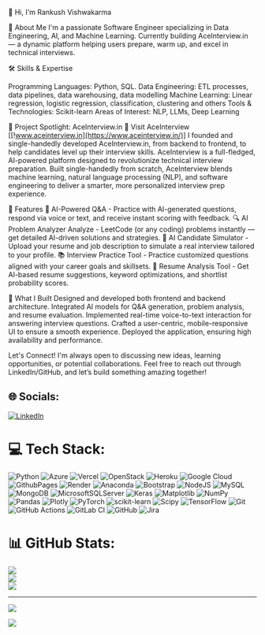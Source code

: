 👋 Hi, I'm Rankush Vishwakarma


🚀 About Me
I'm a passionate Software Engineer specializing in Data Engineering, AI, and Machine Learning.
Currently building AceInterview.in — a dynamic platform helping users prepare, warm up, and excel in technical interviews.

🛠️ Skills & Expertise

Programming Languages: Python, SQL.
Data Engineering: ETL processes, data pipelines, data warehousing, data modelling
Machine Learning: Linear regression, logistic regression, classification, clustering and others
Tools & Technologies: Scikit-learn
Areas of Interest: NLP, LLMs, Deep Learning

🌟 Project Spotlight: AceInterview.in
🚀 Visit AceInterview [[!www.aceinterview.in](https://www.aceinterview.in/)]
I founded and single-handedly developed AceInterview.in, from backend to frontend, to help candidates level up their interview skills.
AceInterview is a full-fledged, AI-powered platform designed to revolutionize technical interview preparation.
Built single-handedly from scratch, AceInterview blends machine learning, natural language processing (NLP), and software engineering to deliver a smarter, more personalized interview prep experience.

🌟 Features
🧠 AI-Powered Q&A	 - Practice with AI-generated questions, respond via voice or text, and receive instant scoring with feedback.
🔍 AI Problem Analyzer	Analyze -  LeetCode (or any coding) problems instantly — get detailed AI-driven solutions and strategies.
🎯 AI Candidate Simulator	- Upload your resume and job description to simulate a real interview tailored to your profile.
📚 Interview Practice Tool	- Practice customized questions aligned with your career goals and skillsets.
📝 Resume Analysis Tool - 	Get AI-based resume suggestions, keyword optimizations, and shortlist probability scores.
 
🎯 What I Built
Designed and developed both frontend and backend architecture.
Integrated AI models for Q&A generation, problem analysis, and resume evaluation.
Implemented real-time voice-to-text interaction for answering interview questions.
Crafted a user-centric, mobile-responsive UI to ensure a smooth experience.
Deployed the application, ensuring high availability and performance.


Let's Connect!
I'm always open to discussing new ideas, learning opportunities, or potential collaborations. Feel free to reach out through LinkedIn/GitHub, and let’s build something amazing together!


## 🌐 Socials:
[![LinkedIn](https://img.shields.io/badge/LinkedIn-%230077B5.svg?logo=linkedin&logoColor=white)](https://linkedin.com/in/rankushvishwakarma) 

# 💻 Tech Stack:
![Python](https://img.shields.io/badge/python-3670A0?style=for-the-badge&logo=python&logoColor=ffdd54) ![Azure](https://img.shields.io/badge/azure-%230072C6.svg?style=for-the-badge&logo=microsoftazure&logoColor=white) ![Vercel](https://img.shields.io/badge/vercel-%23000000.svg?style=for-the-badge&logo=vercel&logoColor=white) ![OpenStack](https://img.shields.io/badge/Openstack-%23f01742.svg?style=for-the-badge&logo=openstack&logoColor=white) ![Heroku](https://img.shields.io/badge/heroku-%23430098.svg?style=for-the-badge&logo=heroku&logoColor=white) ![Google Cloud](https://img.shields.io/badge/GoogleCloud-%234285F4.svg?style=for-the-badge&logo=google-cloud&logoColor=white) ![GithubPages](https://img.shields.io/badge/github%20pages-121013?style=for-the-badge&logo=github&logoColor=white) ![Render](https://img.shields.io/badge/Render-%46E3B7.svg?style=for-the-badge&logo=render&logoColor=white) ![Anaconda](https://img.shields.io/badge/Anaconda-%2344A833.svg?style=for-the-badge&logo=anaconda&logoColor=white) ![Bootstrap](https://img.shields.io/badge/bootstrap-%238511FA.svg?style=for-the-badge&logo=bootstrap&logoColor=white) ![NodeJS](https://img.shields.io/badge/node.js-6DA55F?style=for-the-badge&logo=node.js&logoColor=white) ![MySQL](https://img.shields.io/badge/mysql-4479A1.svg?style=for-the-badge&logo=mysql&logoColor=white) ![MongoDB](https://img.shields.io/badge/MongoDB-%234ea94b.svg?style=for-the-badge&logo=mongodb&logoColor=white) ![MicrosoftSQLServer](https://img.shields.io/badge/Microsoft%20SQL%20Server-CC2927?style=for-the-badge&logo=microsoft%20sql%20server&logoColor=white) ![Keras](https://img.shields.io/badge/Keras-%23D00000.svg?style=for-the-badge&logo=Keras&logoColor=white) ![Matplotlib](https://img.shields.io/badge/Matplotlib-%23ffffff.svg?style=for-the-badge&logo=Matplotlib&logoColor=black) ![NumPy](https://img.shields.io/badge/numpy-%23013243.svg?style=for-the-badge&logo=numpy&logoColor=white) ![Pandas](https://img.shields.io/badge/pandas-%23150458.svg?style=for-the-badge&logo=pandas&logoColor=white) ![Plotly](https://img.shields.io/badge/Plotly-%233F4F75.svg?style=for-the-badge&logo=plotly&logoColor=white) ![PyTorch](https://img.shields.io/badge/PyTorch-%23EE4C2C.svg?style=for-the-badge&logo=PyTorch&logoColor=white) ![scikit-learn](https://img.shields.io/badge/scikit--learn-%23F7931E.svg?style=for-the-badge&logo=scikit-learn&logoColor=white) ![Scipy](https://img.shields.io/badge/SciPy-%230C55A5.svg?style=for-the-badge&logo=scipy&logoColor=%white) ![TensorFlow](https://img.shields.io/badge/TensorFlow-%23FF6F00.svg?style=for-the-badge&logo=TensorFlow&logoColor=white) ![Git](https://img.shields.io/badge/git-%23F05033.svg?style=for-the-badge&logo=git&logoColor=white) ![GitHub Actions](https://img.shields.io/badge/github%20actions-%232671E5.svg?style=for-the-badge&logo=githubactions&logoColor=white) ![GitLab CI](https://img.shields.io/badge/gitlab%20CI-%23181717.svg?style=for-the-badge&logo=gitlab&logoColor=white) ![GitHub](https://img.shields.io/badge/github-%23121011.svg?style=for-the-badge&logo=github&logoColor=white) ![Jira](https://img.shields.io/badge/jira-%230A0FFF.svg?style=for-the-badge&logo=jira&logoColor=white)
# 📊 GitHub Stats:
![](https://github-readme-stats.vercel.app/api?username=Rankush-Vishwakarma&theme=dark&hide_border=false&include_all_commits=true&count_private=true)<br/>
![](https://github-readme-streak-stats.herokuapp.com/?user=Rankush-Vishwakarma&theme=dark&hide_border=false)<br/>
![](https://github-readme-stats.vercel.app/api/top-langs/?username=Rankush-Vishwakarma&theme=dark&hide_border=false&include_all_commits=true&count_private=true&layout=compact)

---
[![](https://visitcount.itsvg.in/api?id=Rankush-Vishwakarma&icon=0&color=1)](https://visitcount.itsvg.in)

<!-- Proudly created with GPRM ( https://gprm.itsvg.in ) -->
![](https://komarev.com/ghpvc/?username=Rankush-Vishwakarma)

